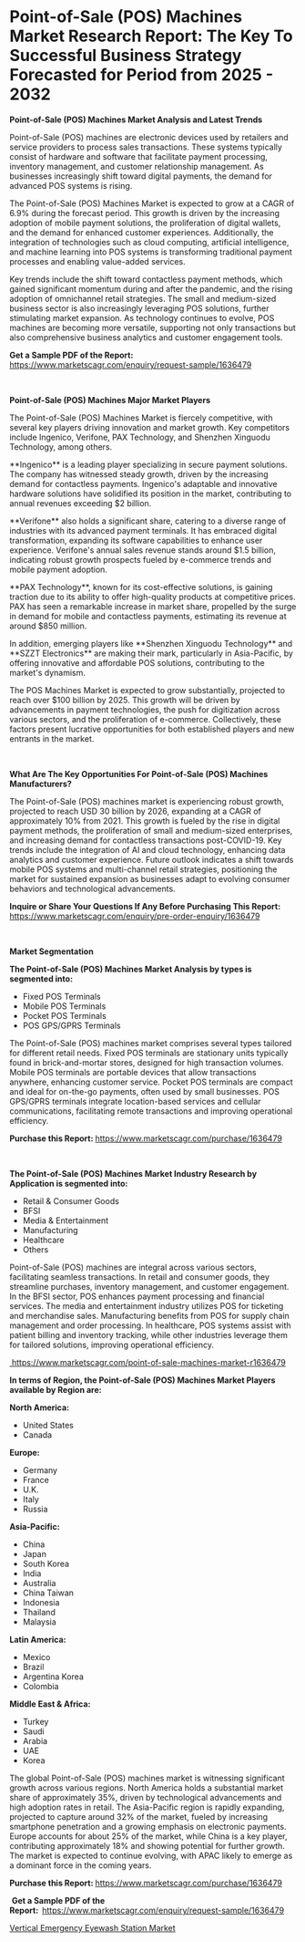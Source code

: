 <p><h1>Point-of-Sale (POS) Machines Market Research Report: The Key To Successful Business Strategy Forecasted for Period from 2025 - 2032</h1></p><p><strong>Point-of-Sale (POS) Machines Market Analysis and Latest Trends</strong></p>
<p><p>Point-of-Sale (POS) machines are electronic devices used by retailers and service providers to process sales transactions. These systems typically consist of hardware and software that facilitate payment processing, inventory management, and customer relationship management. As businesses increasingly shift toward digital payments, the demand for advanced POS systems is rising.</p><p>The Point-of-Sale (POS) Machines Market is expected to grow at a CAGR of 6.9% during the forecast period. This growth is driven by the increasing adoption of mobile payment solutions, the proliferation of digital wallets, and the demand for enhanced customer experiences. Additionally, the integration of technologies such as cloud computing, artificial intelligence, and machine learning into POS systems is transforming traditional payment processes and enabling value-added services.</p><p>Key trends include the shift toward contactless payment methods, which gained significant momentum during and after the pandemic, and the rising adoption of omnichannel retail strategies. The small and medium-sized business sector is also increasingly leveraging POS solutions, further stimulating market expansion. As technology continues to evolve, POS machines are becoming more versatile, supporting not only transactions but also comprehensive business analytics and customer engagement tools.</p></p>
<p><strong>Get a Sample PDF of the Report:&nbsp;</strong> <a href="https://www.marketscagr.com/enquiry/request-sample/1636479?utm_campaign=2924&utm_medium=2&utm_source=Github&utm_content=ia&utm_term=23032025&utm_id=point-of-sale-pos-machines">https://www.marketscagr.com/enquiry/request-sample/1636479</a></p>
<p>&nbsp;</p>
<p><strong>Point-of-Sale (POS) Machines Major Market Players</strong></p>
<p><p>The Point-of-Sale (POS) Machines Market is fiercely competitive, with several key players driving innovation and market growth. Key competitors include Ingenico, Verifone, PAX Technology, and Shenzhen Xinguodu Technology, among others. </p><p>**Ingenico** is a leading player specializing in secure payment solutions. The company has witnessed steady growth, driven by the increasing demand for contactless payments. Ingenico's adaptable and innovative hardware solutions have solidified its position in the market, contributing to annual revenues exceeding $2 billion.</p><p>**Verifone** also holds a significant share, catering to a diverse range of industries with its advanced payment terminals. It has embraced digital transformation, expanding its software capabilities to enhance user experience. Verifone's annual sales revenue stands around $1.5 billion, indicating robust growth prospects fueled by e-commerce trends and mobile payment adoption.</p><p>**PAX Technology**, known for its cost-effective solutions, is gaining traction due to its ability to offer high-quality products at competitive prices. PAX has seen a remarkable increase in market share, propelled by the surge in demand for mobile and contactless payments, estimating its revenue at around $850 million.</p><p>In addition, emerging players like **Shenzhen Xinguodu Technology** and **SZZT Electronics** are making their mark, particularly in Asia-Pacific, by offering innovative and affordable POS solutions, contributing to the market's dynamism.</p><p>The POS Machines Market is expected to grow substantially, projected to reach over $100 billion by 2025. This growth will be driven by advancements in payment technologies, the push for digitization across various sectors, and the proliferation of e-commerce. Collectively, these factors present lucrative opportunities for both established players and new entrants in the market.</p></p>
<p>&nbsp;</p>
<p><strong>What Are The Key Opportunities For Point-of-Sale (POS) Machines Manufacturers?</strong></p>
<p><p>The Point-of-Sale (POS) machines market is experiencing robust growth, projected to reach USD 30 billion by 2026, expanding at a CAGR of approximately 10% from 2021. This growth is fueled by the rise in digital payment methods, the proliferation of small and medium-sized enterprises, and increasing demand for contactless transactions post-COVID-19. Key trends include the integration of AI and cloud technology, enhancing data analytics and customer experience. Future outlook indicates a shift towards mobile POS systems and multi-channel retail strategies, positioning the market for sustained expansion as businesses adapt to evolving consumer behaviors and technological advancements.</p></p>
<p><strong>Inquire or Share Your Questions If Any Before Purchasing This Report:</strong> <a href="https://www.marketscagr.com/enquiry/pre-order-enquiry/1636479?utm_campaign=2924&utm_medium=2&utm_source=Github&utm_content=ia&utm_term=23032025&utm_id=point-of-sale-pos-machines">https://www.marketscagr.com/enquiry/pre-order-enquiry/1636479</a></p>
<p>&nbsp;</p>
<p><strong>Market Segmentation</strong></p>
<p><strong>The Point-of-Sale (POS) Machines Market Analysis by types is segmented into:</strong></p>
<p><ul><li>Fixed POS Terminals</li><li>Mobile POS Terminals</li><li>Pocket POS Terminals</li><li>POS GPS/GPRS Terminals</li></ul></p>
<p><p>The Point-of-Sale (POS) machines market comprises several types tailored for different retail needs. Fixed POS terminals are stationary units typically found in brick-and-mortar stores, designed for high transaction volumes. Mobile POS terminals are portable devices that allow transactions anywhere, enhancing customer service. Pocket POS terminals are compact and ideal for on-the-go payments, often used by small businesses. POS GPS/GPRS terminals integrate location-based services and cellular communications, facilitating remote transactions and improving operational efficiency.</p></p>
<p><strong>Purchase this Report:&nbsp;</strong><a href="https://www.marketscagr.com/purchase/1636479?utm_campaign=2924&utm_medium=2&utm_source=Github&utm_content=ia&utm_term=23032025&utm_id=point-of-sale-pos-machines">https://www.marketscagr.com/purchase/1636479</a></p>
<p>&nbsp;</p>
<p><strong>The Point-of-Sale (POS) Machines Market Industry Research by Application is segmented into:</strong></p>
<p><ul><li>Retail & Consumer Goods</li><li>BFSI</li><li>Media & Entertainment</li><li>Manufacturing</li><li>Healthcare</li><li>Others</li></ul></p>
<p><p>Point-of-Sale (POS) machines are integral across various sectors, facilitating seamless transactions. In retail and consumer goods, they streamline purchases, inventory management, and customer engagement. In the BFSI sector, POS enhances payment processing and financial services. The media and entertainment industry utilizes POS for ticketing and merchandise sales. Manufacturing benefits from POS for supply chain management and order processing. In healthcare, POS systems assist with patient billing and inventory tracking, while other industries leverage them for tailored solutions, improving operational efficiency.</p></p>
<p><a href="https://www.marketscagr.com/point-of-sale-machines-market-r1636479?utm_campaign=2924&utm_medium=2&utm_source=Github&utm_content=ia&utm_term=23032025&utm_id=point-of-sale-pos-machines">&nbsp;https://www.marketscagr.com/point-of-sale-machines-market-r1636479</a></p>
<p><strong>In terms of Region, the Point-of-Sale (POS) Machines Market Players available by Region are:</strong></p>
<p>
    <p> <strong> North America: </strong>
        <ul>
            <li>United States</li>
            <li>Canada</li>
        </ul>
        </p> 
    <p> <strong> Europe: </strong>
        <ul>
            <li>Germany</li>
            <li>France</li>
            <li>U.K.</li>
            <li>Italy</li>
            <li>Russia</li>
        </ul>
        </p> 
    <p> <strong> Asia-Pacific: </strong>
        <ul>
            <li>China</li>
            <li>Japan</li>
            <li>South Korea</li>
            <li>India</li>
            <li>Australia</li>
            <li>China Taiwan</li>
            <li>Indonesia</li>
            <li>Thailand</li>
            <li>Malaysia</li>
        </ul>
        </p> 
    <p> <strong> Latin America: </strong>
        <ul>
            <li>Mexico</li>
            <li>Brazil</li>
            <li>Argentina Korea</li>
            <li>Colombia</li>
        </ul>
        </p> 
    <p> <strong> Middle East & Africa: </strong>
        <ul>
            <li>Turkey</li>
            <li>Saudi</li>
            <li>Arabia</li>
            <li>UAE</li>
            <li>Korea</li>
        </ul>
    </p>
    </p>
<p><p>The global Point-of-Sale (POS) machines market is witnessing significant growth across various regions. North America holds a substantial market share of approximately 35%, driven by technological advancements and high adoption rates in retail. The Asia-Pacific region is rapidly expanding, projected to capture around 32% of the market, fueled by increasing smartphone penetration and a growing emphasis on electronic payments. Europe accounts for about 25% of the market, while China is a key player, contributing approximately 18% and showing potential for further growth. The market is expected to continue evolving, with APAC likely to emerge as a dominant force in the coming years.</p></p>
<p><strong>Purchase this Report: </strong><a href="https://www.marketscagr.com/purchase/1636479?utm_campaign=2924&utm_medium=2&utm_source=Github&utm_content=ia&utm_term=23032025&utm_id=point-of-sale-pos-machines">https://www.marketscagr.com/purchase/1636479</a></p>
<p>&nbsp;<strong>Get a Sample PDF of the Report:&nbsp;&nbsp;</strong><a href="https://www.marketscagr.com/enquiry/request-sample/1636479?utm_campaign=2924&utm_medium=2&utm_source=Github&utm_content=ia&utm_term=23032025&utm_id=point-of-sale-pos-machines">https://www.marketscagr.com/enquiry/request-sample/1636479</a></p>
<p><strong></strong></p>
<p><p><a href="https://github.com/xalatieusope/Market-Research-Report-List-1/blob/main/vertical-emergency-eyewash-station-market.md?utm_campaign=2924&utm_medium=2&utm_source=Github&utm_content=ia&utm_term=23032025&utm_id=point-of-sale-pos-machines">Vertical Emergency Eyewash Station Market</a></p></p>